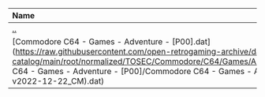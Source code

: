 |Name|Size|
|:---|---:|
|[..](../index.html)|DIR|
|[Commodore C64 - Games - Adventure - [P00].dat](https://raw.githubusercontent.com/open-retrogaming-archive/dat-catalog/main/root/normalized/TOSEC/Commodore/C64/Games/Adventure/[P00]/Commodore C64 - Games - Adventure - [P00]/Commodore C64 - Games - Adventure - [P00] (TOSEC-v2022-12-22_CM).dat)|393195|
